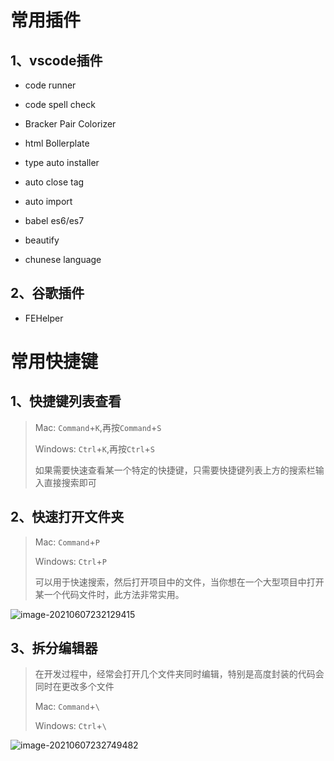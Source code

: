 # 常用插件

## 1、vscode插件

* code runner

* code spell check

* Bracker Pair Colorizer

* html Bollerplate

* type auto installer

* auto close tag

* auto import

* babel es6/es7

* beautify

* chunese language

  

## 2、谷歌插件

* FEHelper



# 常用快捷键

## 1、快捷键列表查看

> Mac: `Command`+`K`,再按`Command`+`S`
>
> Windows: `Ctrl`+`K`,再按`Ctrl`+`S`
>
> 如果需要快速查看某一个特定的快捷键，只需要快捷键列表上方的搜索栏输入直接搜索即可

## 2、快速打开文件夹

> Mac: `Command`+`P`
>
> Windows: `Ctrl`+`P`
>
> 可以用于快速搜索，然后打开项目中的文件，当你想在一个大型项目中打开某一个代码文件时，此方法非常实用。

![image-20210607232129415](C:\Users\余洵杰\AppData\Roaming\Typora\typora-user-images\image-20210607232129415.png)

## 3、拆分编辑器

> 在开发过程中，经常会打开几个文件夹同时编辑，特别是高度封装的代码会同时在更改多个文件
>
> Mac: `Command`+`\`
>
> Windows: `Ctrl`+`\`

![image-20210607232749482](C:\Users\余洵杰\AppData\Roaming\Typora\typora-user-images\image-20210607232749482.png)


